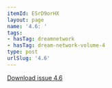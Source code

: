```yaml
---
itemId: ESrD9orHX
layout: page
name: '4.6: '
tags:
- hasTag: dreamnetwork
- hasTag: dream-network-volume-4
type: post
urlSlug: '4.6'
---
```

<a href="files/pdfs/Volume_4/4.6-Dream-Network-Bulletin_Volume-4-Number-6.pdf" download="">Download issue 4.6</a>